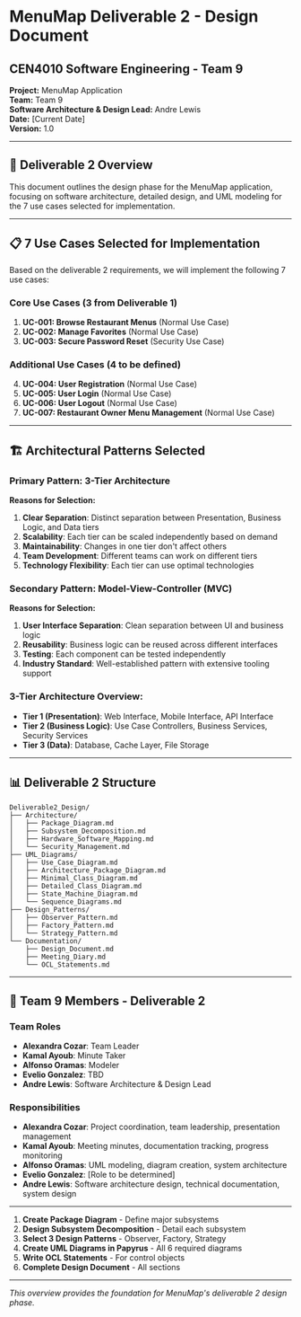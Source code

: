# MenuMap Deliverable 2 - Design Document
## CEN4010 Software Engineering - Team 9

**Project:** MenuMap Application  
**Team:** Team 9  
**Software Architecture & Design Lead:** Andre Lewis  
**Date:** [Current Date]  
**Version:** 1.0  

---

## 🎯 Deliverable 2 Overview

This document outlines the design phase for the MenuMap application, focusing on software architecture, detailed design, and UML modeling for the 7 use cases selected for implementation.

---

## 📋 7 Use Cases Selected for Implementation

Based on the deliverable 2 requirements, we will implement the following 7 use cases:

### **Core Use Cases (3 from Deliverable 1)**
1. **UC-001: Browse Restaurant Menus** (Normal Use Case)
2. **UC-002: Manage Favorites** (Normal Use Case)  
3. **UC-003: Secure Password Reset** (Security Use Case)

### **Additional Use Cases (4 to be defined)**
4. **UC-004: User Registration** (Normal Use Case)
5. **UC-005: User Login** (Normal Use Case)
6. **UC-006: User Logout** (Normal Use Case)
7. **UC-007: Restaurant Owner Menu Management** (Normal Use Case)

---

## 🏗️ Architectural Patterns Selected

### **Primary Pattern: 3-Tier Architecture**
**Reasons for Selection:**
1. **Clear Separation**: Distinct separation between Presentation, Business Logic, and Data tiers
2. **Scalability**: Each tier can be scaled independently based on demand
3. **Maintainability**: Changes in one tier don't affect others
4. **Team Development**: Different teams can work on different tiers
5. **Technology Flexibility**: Each tier can use optimal technologies

### **Secondary Pattern: Model-View-Controller (MVC)**
**Reasons for Selection:**
1. **User Interface Separation**: Clean separation between UI and business logic
2. **Reusability**: Business logic can be reused across different interfaces
3. **Testing**: Each component can be tested independently
4. **Industry Standard**: Well-established pattern with extensive tooling support

### **3-Tier Architecture Overview:**
- **Tier 1 (Presentation)**: Web Interface, Mobile Interface, API Interface
- **Tier 2 (Business Logic)**: Use Case Controllers, Business Services, Security Services
- **Tier 3 (Data)**: Database, Cache Layer, File Storage

---

## 📊 Deliverable 2 Structure

```
Deliverable2_Design/
├── Architecture/
│   ├── Package_Diagram.md
│   ├── Subsystem_Decomposition.md
│   ├── Hardware_Software_Mapping.md
│   └── Security_Management.md
├── UML_Diagrams/
│   ├── Use_Case_Diagram.md
│   ├── Architecture_Package_Diagram.md
│   ├── Minimal_Class_Diagram.md
│   ├── Detailed_Class_Diagram.md
│   ├── State_Machine_Diagram.md
│   └── Sequence_Diagrams.md
├── Design_Patterns/
│   ├── Observer_Pattern.md
│   ├── Factory_Pattern.md
│   └── Strategy_Pattern.md
└── Documentation/
    ├── Design_Document.md
    ├── Meeting_Diary.md
    └── OCL_Statements.md
```

---

## 👥 Team 9 Members - Deliverable 2

### **Team Roles**
- **Alexandra Cozar**: Team Leader
- **Kamal Ayoub**: Minute Taker
- **Alfonso Oramas**: Modeler
- **Evelio Gonzalez**: TBD
- **Andre Lewis**: Software Architecture & Design Lead

### **Responsibilities**
- **Alexandra Cozar**: Project coordination, team leadership, presentation management
- **Kamal Ayoub**: Meeting minutes, documentation tracking, progress monitoring
- **Alfonso Oramas**: UML modeling, diagram creation, system architecture
- **Evelio Gonzalez**: [Role to be determined]
- **Andre Lewis**: Software architecture design, technical documentation, system design

---

1. **Create Package Diagram** - Define major subsystems
2. **Design Subsystem Decomposition** - Detail each subsystem
3. **Select 3 Design Patterns** - Observer, Factory, Strategy
4. **Create UML Diagrams in Papyrus** - All 6 required diagrams
5. **Write OCL Statements** - For control objects
6. **Complete Design Document** - All sections

---

*This overview provides the foundation for MenuMap's deliverable 2 design phase.*
